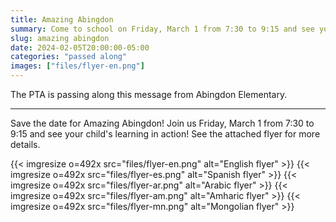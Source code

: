 ```yaml
--- 
title: Amazing Abingdon
summary: Come to school on Friday, March 1 from 7:30 to 9:15 and see your child's learning in action.
slug: amazing abingdon
date: 2024-02-05T20:00:00-05:00
categories: "passed along"
images: ["files/flyer-en.png"]
---
```


The PTA is passing along this message from Abingdon Elementary.

---

Save the date for Amazing Abingdon! Join us Friday, March 1 from 7:30 to 9:15 and see your child's learning in action! See the attached flyer for more details.

{{< imgresize o=492x src="files/flyer-en.png" alt="English flyer" >}}
{{< imgresize o=492x src="files/flyer-es.png" alt="Spanish flyer" >}}
{{< imgresize o=492x src="files/flyer-ar.png" alt="Arabic flyer" >}}
{{< imgresize o=492x src="files/flyer-am.png" alt="Amharic flyer" >}}
{{< imgresize o=492x src="files/flyer-mn.png" alt="Mongolian flyer" >}}